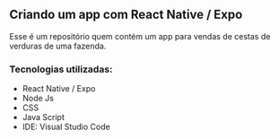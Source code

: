 ## Criando um app com React Native / Expo
Esse é um repositório quem contém um app para vendas de cestas de verduras de uma fazenda.


### Tecnologias utilizadas:

- React Native / Expo
- Node Js
- CSS
- Java Script
- IDE: Visual Studio Code


